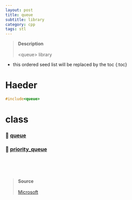 ```yaml
---
layout: post
title: queue
subtitle: library
category: cpp
tags: stl
---
```


> **Description** <br><br>
> &lt;queue&gt; library

* this ordered seed list will be replaced by the toc
{:toc}

# Haeder

```cpp
#include<queue>
```

# class

### 📂 <a href="/cpp/queue-class/"> queue </a>

### 📂 <a href="/cpp/priority_queue-class/"> priority_queue </a>

<br><br><br>
> **Source**<br><br>
> [Microsoft](https://learn.microsoft.com/ko-kr/cpp/standard-library/queue?view=msvc-170)